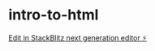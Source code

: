 # intro-to-html

[Edit in StackBlitz next generation editor ⚡️](https://stackblitz.com/~/github.com/LJGROOMS/intro-to-html)
